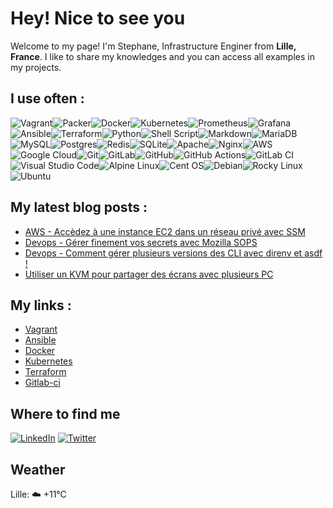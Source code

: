 # Hey! Nice to see you

Welcome to my page!
I'm Stephane, Infrastructure Enginer from **Lille, France**. I like to share my knowledges and you can access all examples in my projects.

## I use often :

![Vagrant](https://img.shields.io/badge/vagrant-%231563FF.svg?style=for-the-badge&logo=vagrant&logoColor=white)![Packer](https://img.shields.io/badge/packer-%23E7EEF0.svg?style=for-the-badge&logo=packer&logoColor=%2302A8EF)![Docker](https://img.shields.io/badge/docker-%230db7ed.svg?style=for-the-badge&logo=docker&logoColor=white)![Kubernetes](https://img.shields.io/badge/kubernetes-%23326ce5.svg?style=for-the-badge&logo=kubernetes&logoColor=white)![Prometheus](https://img.shields.io/badge/Prometheus-E6522C?style=for-the-badge&logo=Prometheus&logoColor=white)![Grafana](https://img.shields.io/badge/grafana-%23F46800.svg?style=for-the-badge&logo=grafana&logoColor=white)![Ansible](https://img.shields.io/badge/ansible-%231A1918.svg?style=for-the-badge&logo=ansible&logoColor=white)![Terraform](https://img.shields.io/badge/terraform-%235835CC.svg?style=for-the-badge&logo=terraform&logoColor=white)![Python](https://img.shields.io/badge/python-3670A0?style=for-the-badge&logo=python&logoColor=ffdd54)![Shell Script](https://img.shields.io/badge/shell_script-%23121011.svg?style=for-the-badge&logo=gnu-bash&logoColor=white)![Markdown](https://img.shields.io/badge/markdown-%23000000.svg?style=for-the-badge&logo=markdown&logoColor=white)![MariaDB](https://img.shields.io/badge/MariaDB-003545?style=for-the-badge&logo=mariadb&logoColor=white)![MySQL](https://img.shields.io/badge/mysql-%2300f.svg?style=for-the-badge&logo=mysql&logoColor=white)![Postgres](https://img.shields.io/badge/postgres-%23316192.svg?style=for-the-badge&logo=postgresql&logoColor=white)![Redis](https://img.shields.io/badge/redis-%23DD0031.svg?style=for-the-badge&logo=redis&logoColor=white)![SQLite](https://img.shields.io/badge/sqlite-%2307405e.svg?style=for-the-badge&logo=sqlite&logoColor=white)![Apache](https://img.shields.io/badge/apache-%23D42029.svg?style=for-the-badge&logo=apache&logoColor=white)![Nginx](https://img.shields.io/badge/nginx-%23009639.svg?style=for-the-badge&logo=nginx&logoColor=white)![AWS](https://img.shields.io/badge/AWS-%23FF9900.svg?style=for-the-badge&logo=amazon-aws&logoColor=white)![Google Cloud](https://img.shields.io/badge/GoogleCloud-%234285F4.svg?style=for-the-badge&logo=google-cloud&logoColor=white)![Git](https://img.shields.io/badge/git-%23F05033.svg?style=for-the-badge&logo=git&logoColor=white)![GitLab](https://img.shields.io/badge/gitlab-%23181717.svg?style=for-the-badge&logo=gitlab&logoColor=white)![GitHub](https://img.shields.io/badge/github-%23121011.svg?style=for-the-badge&logo=github&logoColor=white)![GitHub Actions](https://img.shields.io/badge/github%20actions-%232671E5.svg?style=for-the-badge&logo=githubactions&logoColor=white)![GitLab CI](https://img.shields.io/badge/gitlab%20ci-%23181717.svg?style=for-the-badge&logo=gitlab&logoColor=white)![Visual Studio Code](https://img.shields.io/badge/Visual%20Studio%20Code-0078d7.svg?style=for-the-badge&logo=visual-studio-code&logoColor=white)![Alpine Linux](https://img.shields.io/badge/Alpine_Linux-%230D597F.svg?style=for-the-badge&logo=alpine-linux&logoColor=white)![Cent OS](https://img.shields.io/badge/cent%20os-002260?style=for-the-badge&logo=centos&logoColor=F0F0F0)![Debian](https://img.shields.io/badge/Debian-D70A53?style=for-the-badge&logo=debian&logoColor=white)![Rocky Linux](https://img.shields.io/badge/-Rocky%20Linux-%2310B981?style=for-the-badge&logo=rockylinux&logoColor=white)![Ubuntu](https://img.shields.io/badge/Ubuntu-E95420?style=for-the-badge&logo=ubuntu&logoColor=white)
## My latest blog posts :

* [AWS - Accèdez à une instance EC2 dans un réseau privé avec SSM](https://blog.stephane-robert.info/post/aws-system-management-ssm/)
* [Devops - Gérer finement vos secrets avec Mozilla SOPS](https://blog.stephane-robert.info/post/devops-secret-sops/)
* [Devops - Comment gérer plusieurs versions des CLI avec direnv et asdf !](https://blog.stephane-robert.info/post/devops-asdf-direnv/)
* [Utiliser un KVM pour partager des écrans avec plusieurs PC](https://blog.stephane-robert.info/post/kvm-windows-linux-4k/)

## My links :

* [Vagrant](https://blog.stephane-robert.info/tags/vagrant/)
* [Ansible](https://blog.stephane-robert.info/post/introduction-ansible/)
* [Docker](https://blog.stephane-robert.info/tags/docker/)
* [Kubernetes](https://blog.stephane-robert.info/tags/kubernetes/)
* [Terraform](https://blog.stephane-robert.info/tags/terraform/)
* [Gitlab-ci](https://blog.stephane-robert.info/tags/gitlab/)

## Where to find me

[![LinkedIn](https://img.shields.io/badge/linkedin-%230077B5.svg?style=for-the-badge&logo=linkedin&logoColor=white)](https://www.linkedin.com/in/stephanerobert1/) [![Twitter](https://img.shields.io/badge/Twitter-%231DA1F2.svg?style=for-the-badge&logo=Twitter&logoColor=white)](https://twitter.com/RobertStphane19/)

## Weather
Lille: ☁️   +11°C
